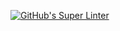 [![GitHub's Super Linter](https://github.com/ICS20-Programming-StellaS/Unit3-04-HTML-FarenheitCelsius/workflows/GitHub's%20Super%20Linter/badge.svg)](https://github.com/ICS20-Programming-StellaS/Unit3-04-HTML-FarenheitCelsius/actions)
